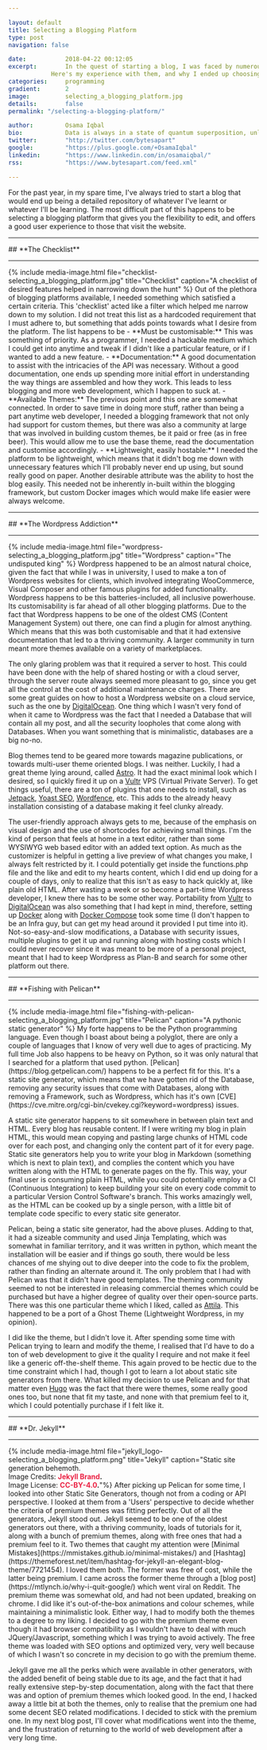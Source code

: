 ```yaml
---

layout: default
title: Selecting a Blogging Platform
type: post
navigation: false

date:   		2018-04-22 00:12:05
excerpt: 		In the quest of starting a blog, I was faced by numerous choices of blogging platforms.
            Here's my experience with them, and why I ended up choosing what I chose.
categories:		programming
gradient: 		2
image: 			selecting_a_blogging_platform.jpg
details:		false
permalink: "/selecting-a-blogging-platform/"

author: 		Osama Iqbal
bio: 			Data is always in a state of quantum superposition, unless observed upon by visualizations.
twitter: 		"http://twitter.com/bytesapart"
google: 		"https://plus.google.com/+OsamaIqbal"
linkedin: 		"https://www.linkedin.com/in/osamaiqbal/"
rss: 			"https://www.bytesapart.com/feed.xml"

---
```


For the past year, in my spare time, I've always tried to start a blog that would end up being a detailed repository of whatever
I've learnt or whatever I'll be learning. The most difficult part of this happens to be selecting a blogging platform that gives
you the flexibility to edit, and offers a good user experience to those that visit the website.  

<hr>
## **The Checklist**
<hr>
{% include media-image.html file="checklist-selecting_a_blogging_platform.jpg" title="Checklist" caption="A checklist of desired features helped in narrowing down the hunt" %}
Out of the plethora of blogging platforms available, I needed something which satisfied a certain criteria. This 'checklist' acted like
a filter which helped me narrow down to my solution. I did not treat this list as a hardcoded requirement that I must adhere to, but
something that adds points towards what I desire from the platform. The list happens to be
- **Must be customisable:** This was something of priority. As a programmer, I needed a hackable medium which I could get into anytime and tweak
if I didn't like a particular feature, or if I wanted to add a new feature.
- **Documentation:** A good documentation to assist with the intricacies of the API was necessary. Without a good documentation, one ends up spending
more initial effort in understanding the way things are assembled and how they work. This leads to less blogging and more web development, which I
happen to suck at.
- **Available Themes:** The previous point and this one are somewhat connected. In order to save time in doing more stuff, rather than being a part anytime
web developer, I needed a blogging framework that not only had support for custom themes, but there was also a community at large that was involved in building
custom themes, be it paid or free (as in free beer). This would allow me to use the base theme, read the documentation and customise accordingly.
- **Lightweight, easily hostable:** I needed the platform to be lightweight, which means that it didn't bog me down with unnecessary features which I'll probably
never end up using, but sound really good on paper. Another desirable attribute was the ability to host the blog easily. This needed not be inherently in-built within
the blogging framework, but custom Docker images which would make life easier were always welcome.

<hr>
## **The Wordpress Addiction**
<hr>
{% include media-image.html file="wordpress-selecting_a_blogging_platform.jpg" title="Wordpress" caption="The undisputed king" %}
Wordpress happened to be an almost natural choice, given the fact that while I was in university, I used to make a ton of
Wordpress websites for clients, which involved integrating WooCommerce, Visual Composer and other famous plugins for added functionality.
Wordpress happens to be this batteries-included, all inclusive powerhouse. Its customisability is far ahead of all other blogging platforms.
Due to the fact that Wordpress happens to be one of the oldest CMS (Content Management System) out there, one can find a plugin for almost anything.
Which means that this was both customisable and that it had extensive documentation that led to a thriving community. A larger community in turn
meant more themes available on a variety of marketplaces.

The only glaring problem was that it required a server to host. This could have been done with the help of shared hosting or with a cloud server, through
the server route always seemed more pleasant to go, since you get all the control at the cost of additional maintenance charges. There are some great guides
on how to host a Wordpress website on a cloud service, such as the one by [DigitalOcean](https://www.digitalocean.com/community/tutorials/how-to-install-wordpress-with-lamp-on-ubuntu-16-04).
One thing which I wasn't very fond of when it came to Wordpress was the fact that I needed a Database that will contain all my post,
and all the security loopholes that come along with Databases. When you want something that is minimalistic, databases are a big no-no.

Blog themes tend to be geared more towards magazine publications, or towards multi-user theme oriented blogs. I was neither. Luckily, I had a great theme lying around,
called [Astro](https://themeforest.net/item/astro-responsive-wordpress-blog-theme/7128412). It had the exact minimal look which I desired, so I quickly fired it up on
a [Vultr](https://www.vultr.com/)  VPS (Virtual Private Server). To get things useful, there are a ton of plugins that one needs to install, such as [Jetpack](https://jetpack.com/), [Yoast SEO](https://yoast.com/wordpress/plugins/seo/), [Wordfence](https://wordpress.org/plugins/wordfence/), etc. This adds to the already heavy installation consisting of a
database making it feel clunky already.

The user-friendly approach always gets to me, because of the emphasis on visual design and the use of shortcodes for achieving small things. I'm the kind of person
that feels at home in a text editor, rather than some WYSIWYG web based editor with an added text option. As much as the customizer is helpful in getting a live
preview of what changes you make, I always felt restricted by it. I could potentially get inside the functions.php file and the like and edit to my hearts content,
which I did end up doing for a couple of days, only to realize that this isn't as easy to hack quickly at, like plain old HTML. After wasting a week or so become a part-time
Wordpress developer, I knew there has to be some other way. Portability from [Vultr](https://www.vultr.com/) to [DigitalOcean](https://www.digitalocean.com/) was also something
that I had kept in mind, therefore, setting up [Docker](https://www.docker.com/) along with [Docker Compose](https://docs.docker.com/compose/) took some time (I don't happen to be an Infra guy, but can get my head around it provided I put time into it). Not-so-easy-and-slow modifications, a Database with security issues, multiple plugins to get it up and running along with
hosting costs which I could never recover since it was meant to be more of a personal project, meant that I had to keep Wordpress as Plan-B and search for some other platform out there.

<hr>
## **Fishing with Pelican**
<hr>
{% include media-image.html file="fishing-with-pelican-selecting_a_blogging_platform.jpg" title="Pelican" caption="A pythonic static generator" %}
My forte happens to be the Python programming language. Even though I boast about being a polyglot, there are only a couple of languages that I know
of very well due to ages of practicing. My full time Job also happens to be heavy on Python, so it was only natural that I searched for a platform
that used python. [Pelican](https://blog.getpelican.com/) happens to be a perfect fit for this. It's a static site generator, which means that
we have gotten rid of the Database, removing any security issues that come with Databases, along with removing a Framework, such as Wordpress, which
has it's own [CVE](https://cve.mitre.org/cgi-bin/cvekey.cgi?keyword=wordpress) issues.

A static site generator happens to sit somewhere in between plain text and HTML. Every blog has reusable content. If I were writing my blog in plain
HTML, this would mean copying and pasting large chunks of HTML code over for each post, and changing only the content part of it for every page.
Static site generators help you to write your blog in Markdown (something which is next to plain text), and complies the content which you have
written along with the HTML to generate pages on the fly. This way, your final user is consuming plain HTML, while you could potentially employ a
CI (Continuous Integration) to keep building your site on every code commit to a particular Version Control Software's branch. This works amazingly well,
as the HTML can be cooked up by a single person, with a little bit of template code specific to every static site generator.

Pelican, being a static site generator, had the above pluses. Adding to that, it had a sizeable community and used Jinja Templating, which was somewhat
in familiar territory, and it was written in python, which meant the installation will be easier and if things go south, there would be less chances of
me shying out to dive deeper into the code to fix the problem, rather than finding an alternate around it. The only problem that I had with Pelican was
that it didn't have good templates. The theming community seemed to not be interested in releasing commercial themes which could be purchased but have
a higher degree of quality over their open-source parts. There was this one particular theme which I liked, called as [Attila](https://github.com/arulrajnet/attila/).
This happened to be a port of a Ghost Theme (Lightweight Wordpress, in my opinion).

I did like the theme, but I didn't love it. After spending some time with Pelican trying to learn and modify the theme, I realised that I'd have to do a ton
of web development to give it the quality I require and not make it feel like a generic off-the-shelf theme. This again proved to be hectic due to the
time constraint which I had, though I got to learn a lot about static site generators from there. What killed my decision to use Pelican and for that matter
even [Hugo](https://gohugo.io/) was the fact that there were themes, some really good ones too, but none that fit my taste, and none with that premium feel to it, which I
could potentially purchase if I felt like it.

<hr>
## **Dr. Jekyll**
<hr>
{% include media-image.html file="jekyll_logo-selecting_a_blogging_platform.png" title="Jekyll" caption="Static site generation behemoth.<br />Image Credits: <strong><a href='https://github.com/jekyll/brand' style='color: #eb2344;text-decoration: none;'>Jekyll Brand</a>.</strong><br /> Image License: <strong><a href='https://github.com/jekyll/brand/blob/master/LICENSE' style='color: #eb2344;text-decoration: none;'>CC-BY-4.0</a>.</strong>"%}
After picking up Pelican for some time, I looked into other Static Site Generators, though not from a coding or API perspective. I looked at them from a 'Users' perspective to decide whether
the criteria of premium themes was fitting perfectly. Out of all the generators, Jekyll stood out. Jekyll seemed to be one of the oldest generators out there, with a thriving
community, loads of tutorials for it, along with a bunch of premium themes, along with free ones that had a premium feel to it. Two themes that caught my attention were
[Minimal Mistakes](https://mmistakes.github.io/minimal-mistakes/) and [Hashtag](https://themeforest.net/item/hashtag-for-jekyll-an-elegant-blog-theme/7721454). I loved them both. The former was free of cost, while the latter being premium. I came across the former theme through a [blog post](https://mtlynch.io/why-i-quit-google/) which went viral on Reddit.
The premium theme was somewhat old, and had not been updated, breaking on chrome. I did like it's out-of-the-box animations and colour schemes, while maintaining a minimalistic look.
Either way, I had to modify both the themes to a degree to my liking. I decided to go with the premium theme even though it had browser compatibility as I wouldn't have to deal
with much JQuery/Javascript, something which I was trying to avoid actively. The free theme was loaded with SEO options and optimized very, very well because of which I wasn't so
concrete in my decision to go with the premium theme.

Jekyll gave me all the perks which were available in other generators, with the added benefit of being stable due to its age, and the fact that it had really extensive step-by-step documentation, along with the fact that there was and option of premium themes which looked good. In the end, I hacked away a little bit at both the themes, only to realise that the premium one had some decent SEO related modifications. I decided to stick with the premium one. In my next blog post, I'll cover what modifications went into the theme, and the frustration of returning to the world of web development after a very long time.
